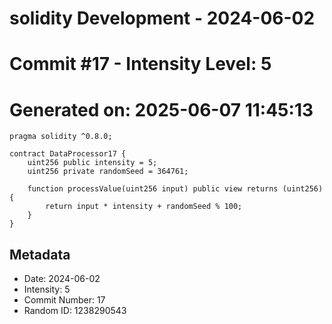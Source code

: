 ﻿# solidity Development - 2024-06-02
# Commit #17 - Intensity Level: 5
# Generated on: 2025-06-07 11:45:13
```solidity
pragma solidity ^0.8.0;

contract DataProcessor17 {
    uint256 public intensity = 5;
    uint256 private randomSeed = 364761;

    function processValue(uint256 input) public view returns (uint256) {
        return input * intensity + randomSeed % 100;
    }
}
```
## Metadata
- Date: 2024-06-02
- Intensity: 5
- Commit Number: 17
- Random ID: 1238290543
